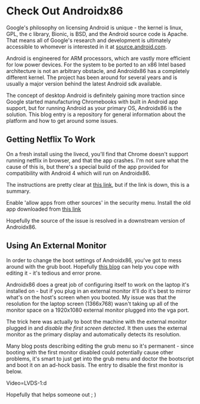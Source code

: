 # Check Out Androidx86

Google's philosophy on licensing Android is unique - the kernel is linux, GPL, the c library, Bionic, is BSD, and the Android source code is Apache. That means all of Google's research and development is ultimately accessible to whomever is interested in it at [source.android.com](https://source.android.com/).

Android is engineered for ARM processors, which are vastly more efficient for low power devices. For the system to be ported to an x86 Intel based architecture is not an arbitrary obstacle, and Androidx86 has a completely different kernel. The project has been around for several years and is usually a major version behind the latest Android sdk available.

The concept of desktop Android is definitely gaining more traction since Google started manufacturing Chromebooks with built in Android app support, but for running Android as your primary OS, Androidx86 is the solution. This blog entry is a repository for general information about the platform and how to get around some issues.

## Getting Netflix To Work

On a fresh install using the livecd, you'll find that Chrome doesn't support running netflix in browser, and that the app crashes. I'm not sure what the cause of this is, but there's a special build of the app provided for compatibility with Android 4 which will run on Androidx86.

The instructions are pretty clear at [this link](https://help.netflix.com/en/node/57688), but if the link is down, this is a summary.

Enable 'allow apps from other sources' in the security menu.
Install the old app downloaded from [this link](https://netflixhelp.s3.amazonaws.com/netflix-4.16-200147-release.apk)

Hopefully the source of the issue is resolved in a downstream version of Androidx86.

## Using An External Monitor

In order to change the boot settings of Androidx86, you've got to mess around with the grub boot. Hopefully [this blog](http://androidcarx86.blogspot.com/2012/04/android-x86-and-external-monitor-vga.html) can help you cope with editing it - it's tedious and error prone.

Androidx86 does a great job of configuring itself to work on the laptop it's installed on - but if you plug in an external monitor it'll do it's best to mirror what's on the host's screen when you booted. My issue was that the resolution for the laptop screen (1366x768) wasn't taking up all of the monitor space on a 1920x1080 external monitor plugged into the vga port.

The trick here was actually to boot the machine with the external monitor plugged in and _disable the first screen detected_. It then uses the external monitor as the primary display and automatically detects its resolution.

Many blog posts describing editing the grub menu so it's permanent - since booting with the first monitor disabled could potentially cause other problems, it's smart to just get into the grub menu and doctor the bootscript and boot it on an ad-hock basis. The entry to disable the first monitor is below.

Video=LVDS-1:d

Hopefully that helps someone out ; )
